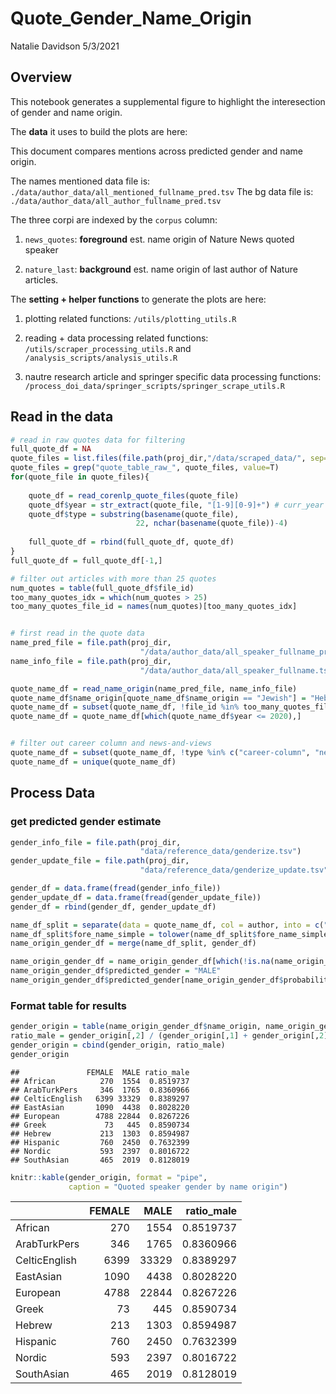 Quote\_Gender\_Name\_Origin
================
Natalie Davidson
5/3/2021

## Overview

This notebook generates a supplemental figure to highlight the interesection of gender and name origin.

The **data** it uses to build the plots are here:

This document compares mentions across predicted gender and name origin.

The names mentioned data file is: `./data/author_data/all_mentioned_fullname_pred.tsv` The bg data file is: `./data/author_data/all_author_fullname_pred.tsv`

The three corpi are indexed by the `corpus` column:

1.  `news_quotes`: **foreground** est. name origin of Nature News quoted speaker

2.  `nature_last`: **background** est. name origin of last author of Nature articles.

The **setting + helper functions** to generate the plots are here:

1.  plotting related functions: `/utils/plotting_utils.R`

2.  reading + data processing related functions: `/utils/scraper_processing_utils.R` and `/analysis_scripts/analysis_utils.R`

3.  nautre research article and springer specific data processing functions: `/process_doi_data/springer_scripts/springer_scrape_utils.R`

## Read in the data

``` r
# read in raw quotes data for filtering
full_quote_df = NA
quote_files = list.files(file.path(proj_dir,"/data/scraped_data/", sep=""), full.names = T)
quote_files = grep("quote_table_raw_", quote_files, value=T)
for(quote_file in quote_files){
    
    quote_df = read_corenlp_quote_files(quote_file)
    quote_df$year = str_extract(quote_file, "[1-9][0-9]+") # curr_year
    quote_df$type = substring(basename(quote_file), 
                            22, nchar(basename(quote_file))-4)
    
    full_quote_df = rbind(full_quote_df, quote_df)
}
full_quote_df = full_quote_df[-1,]

# filter out articles with more than 25 quotes
num_quotes = table(full_quote_df$file_id)
too_many_quotes_idx = which(num_quotes > 25)
too_many_quotes_file_id = names(num_quotes)[too_many_quotes_idx]


# first read in the quote data
name_pred_file = file.path(proj_dir, 
                             "/data/author_data/all_speaker_fullname_pred.tsv")
name_info_file = file.path(proj_dir, 
                             "/data/author_data/all_speaker_fullname.tsv")

quote_name_df = read_name_origin(name_pred_file, name_info_file)
quote_name_df$name_origin[quote_name_df$name_origin == "Jewish"] = "Hebrew"
quote_name_df = subset(quote_name_df, !file_id %in% too_many_quotes_file_id)
quote_name_df = quote_name_df[which(quote_name_df$year <= 2020),]


# filter out career column and news-and-views
quote_name_df = subset(quote_name_df, !type %in% c("career-column", "news-and-views", "guardian"))
quote_name_df = unique(quote_name_df)
```

## Process Data

### get predicted gender estimate

``` r
gender_info_file = file.path(proj_dir, 
                             "data/reference_data/genderize.tsv")
gender_update_file = file.path(proj_dir, 
                             "data/reference_data/genderize_update.tsv")

gender_df = data.frame(fread(gender_info_file))
gender_update_df = data.frame(fread(gender_update_file))
gender_df = rbind(gender_df, gender_update_df)

name_df_split = separate(data = quote_name_df, col = author, into = c("fore_name_simple", "author_lastname"), sep = " ")
name_df_split$fore_name_simple = tolower(name_df_split$fore_name_simple)
name_origin_gender_df = merge(name_df_split, gender_df)

name_origin_gender_df = name_origin_gender_df[which(!is.na(name_origin_gender_df$probability_male)),]
name_origin_gender_df$predicted_gender = "MALE"
name_origin_gender_df$predicted_gender[name_origin_gender_df$probability_male < 0.5] = "FEMALE"
```

### Format table for results

``` r
gender_origin = table(name_origin_gender_df$name_origin, name_origin_gender_df$predicted_gender)
ratio_male = gender_origin[,2] / (gender_origin[,1] + gender_origin[,2])
gender_origin = cbind(gender_origin, ratio_male)
gender_origin
```

    ##               FEMALE  MALE ratio_male
    ## African          270  1554  0.8519737
    ## ArabTurkPers     346  1765  0.8360966
    ## CelticEnglish   6399 33329  0.8389297
    ## EastAsian       1090  4438  0.8028220
    ## European        4788 22844  0.8267226
    ## Greek             73   445  0.8590734
    ## Hebrew           213  1303  0.8594987
    ## Hispanic         760  2450  0.7632399
    ## Nordic           593  2397  0.8016722
    ## SouthAsian       465  2019  0.8128019

``` r
knitr::kable(gender_origin, format = "pipe", 
             caption = "Quoted speaker gender by name origin")
```

|               |  FEMALE|   MALE|  ratio\_male|
|:--------------|-------:|------:|------------:|
| African       |     270|   1554|    0.8519737|
| ArabTurkPers  |     346|   1765|    0.8360966|
| CelticEnglish |    6399|  33329|    0.8389297|
| EastAsian     |    1090|   4438|    0.8028220|
| European      |    4788|  22844|    0.8267226|
| Greek         |      73|    445|    0.8590734|
| Hebrew        |     213|   1303|    0.8594987|
| Hispanic      |     760|   2450|    0.7632399|
| Nordic        |     593|   2397|    0.8016722|
| SouthAsian    |     465|   2019|    0.8128019|

